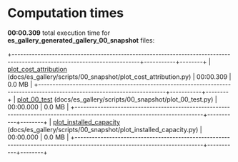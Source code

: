 

# Computation times

**00:00.309** total execution time for **es_gallery_generated_gallery_00_snapshot** files:

+--------------------------------------------------------------------------------------------------------------------------+-----------+--------+
| [plot_cost_attribution](./plot_cost_attribution.md) (docs/es_gallery/scripts/00_snapshot/plot_cost_attribution.py)       | 00:00.309 | 0.0 MB |
+--------------------------------------------------------------------------------------------------------------------------+-----------+--------+
| [plot_00_test](./plot_00_test.md) (docs/es_gallery/scripts/00_snapshot/plot_00_test.py)                                  | 00:00.000 | 0.0 MB |
+--------------------------------------------------------------------------------------------------------------------------+-----------+--------+
| [plot_installed_capacity](./plot_installed_capacity.md) (docs/es_gallery/scripts/00_snapshot/plot_installed_capacity.py) | 00:00.000 | 0.0 MB |
+--------------------------------------------------------------------------------------------------------------------------+-----------+--------+
